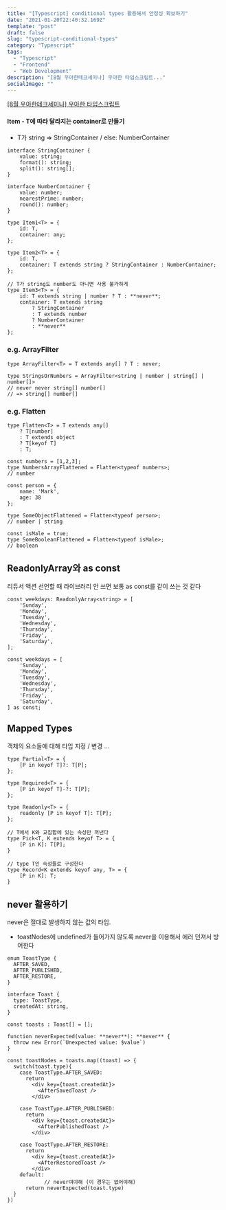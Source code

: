 ```yaml
---
title: "[Typescript] conditional types 활용해서 안정성 확보하기"
date: "2021-01-20T22:40:32.169Z"
template: "post"
draft: false
slug: "typescript-conditional-types"
category: "Typescript"
tags:
  - "Typescript"
  - "Frontend"
  - "Web Development"
description: "[8월 우아한테크세미나] 우아한 타입스크립트..."
socialImage: ""
---
```


[[8월 우아한테크세미나] 우아한 타입스크립트](https://www.youtube.com/watch?v=ViS8DLd6o-E&t=1161s&ab_channel=%EC%9A%B0%EC%95%84%ED%95%9CTech)

#### Item<T> - T에 따라 달라지는 container로 만들기  

- T가 string ⇒ StringContainer / else: NumberContainer

```tsx
interface StringContainer {
	value: string;
	format(): string;
	split(): string[];
}

interface NumberContainer {
	value: number;
	nearestPrime: number;
	round(): number;
}

type Item1<T> = {
	id: T,
	container: any;
};
```

```tsx
type Item2<T> = {
	id: T,
	container: T extends string ? StringContainer : NumberContainer;
};
```

```tsx
// T가 string도 number도 아니면 사용 불가하게 
type Item3<T> = {
	id: T extends string | number ? T : **never**;
	container: T extends string
		? StringContainer
		: T extends number
		? NumberContainer
		: **never** 
};
```

### e.g. ArrayFilter<T>

```tsx
type ArrayFilter<T> = T extends any[] ? T : never;

type StringsOrNumbers = ArrayFilter<string | number | string[] | number[]>
// never never string[] number[]
// => string[] number[]
```

### e.g. Flatten<T>

```tsx
type Flatten<T> = T extends any[] 
	? T[number]
	: T extends object
	? T[keyof T]
	: T;

const numbers = [1,2,3];
type NumbersArrayFlattened = Flatten<typeof numbers>;
// number

const person = {
	name: 'Mark',
	age: 38
};

type SomeObjectFlattened = Flatten<typeof person>;
// number | string

const isMale = true;
type SomeBooleanFlattened = Flatten<typeof isMale>;
// boolean

```

## ReadonlyArray<T>와 as const

리듀서 액션 선언할 때 라이브러리 안 쓰면 보통 as const를 같이 쓰는 것 같다

```tsx
const weekdays: ReadonlyArray<string> = [
	'Sunday',
	'Monday',
	'Tuesday',
	'Wednesday',
	'Thursday',
	'Friday',
	'Saturday',
];

const weekdays = [
	'Sunday',
	'Monday',
	'Tuesday',
	'Wednesday',
	'Thursday',
	'Friday',
	'Saturday',
] as const;

```

## Mapped Types

객체의 요소들에 대해 타입 지정 / 변경 ...

```tsx
type Partial<T> = {
	[P in keyof T]?: T[P];
};

type Required<T> = {
	[P in keyof T]-?: T[P];
};

type Readonly<T> = {
	readonly [P in keyof T]: T[P];
};

// T에서 K와 교집합에 있는 속성만 꺼낸다 
type Pick<T, K extends keyof T> = {
	[P in K]: T[P];
}

// type T인 속성들로 구성한다 
type Record<K extends keyof any, T> = {
	[P in K]: T;
}
```

## never 활용하기

never은 절대로 발생하지 않는 값의 타입.

- toastNodes에 undefined가 들어가지 않도록 never을 이용해서 에러 던져서 방어한다

```tsx
enum ToastType {
  AFTER_SAVED,
  AFTER_PUBLISHED,
  AFTER_RESTORE,
}

interface Toast {
  type: ToastType,
  createdAt: string,
}

const toasts : Toast[] = [];

function neverExpected(value: **never**): **never** {
  throw new Error(`Unexpected value: $value`)
}

const toastNodes = toasts.map((toast) => {
  switch(toast.type){
    case ToastType.AFTER_SAVED:
      return 
        <div key={toast.createdAt}>
          <AfterSavedToast />
        </div>
      
    case ToastType.AFTER_PUBLISHED:
      return 
        <div key={toast.createdAt}>
          <AfterPublishedToast />
        </div>
      
    case ToastType.AFTER_RESTORE:
      return 
        <div key={toast.createdAt}>
          <AfterRestoredToast />
        </div>
    default:
			// never여야해 (이 경우는 없어야해) 
      return neverExpected(toast.type)
  }
})
```